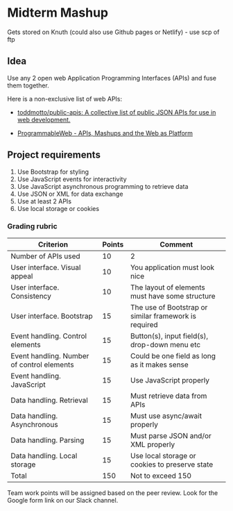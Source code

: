 # Midterm Mashup

Gets stored on Knuth (could also use Github pages or Netlify) - use scp of ftp

## Idea

Use any 2 open web Application Programming Interfaces (APIs) and fuse them together.

Here is a non-exclusive list of web APIs:

* [toddmotto/public-apis: A collective list of public JSON APIs for use in web development.](https://github.com/toddmotto/public-apis)

* [ProgrammableWeb - APIs, Mashups and the Web as Platform](https://www.programmableweb.com/)

## Project requirements

1. Use Bootstrap for styling
2. Use JavaScript events for interactivity
3. Use JavaScript asynchronous programming to retrieve data
4. Use JSON or XML for data exchange
5. Use at least 2 APIs
6. Use local storage or cookies

### Grading rubric

| Criterion                                  | Points | Comment                                               |
| ------------------------------------------ | ------ | ----------------------------------------------------- |
| Number of APIs used                        | 10     | 2                                                     |
| User interface. Visual appeal              | 10     | You application must look nice                        |
| User interface. Consistency                | 10     | The layout of elements must have some structure       |
| User interface. Bootstrap                  | 15     | The use of Bootstrap or similar framework is required |
| Event handling. Control elements           | 15     | Button(s), input field(s), drop-down menu etc         |
| Event handling. Number of control elements | 15     | Could be one field as long as it makes sense          |
| Event handling. JavaScript                 | 15     | Use JavaScript properly                               |
| Data handling. Retrieval                   | 15     | Must retrieve data from APIs                          |
| Data handling. Asynchronous                | 15     | Must use async/await properly                         |
| Data handling. Parsing                     | 15     | Must parse JSON and/or XML properly                   |
| Data handling. Local storage               | 15     | Use local storage or cookies to preserve state        |
| Total                                      | 150    | Not to exceed 150                                     |

Team work points will be assigned based on the peer review. Look for the Google form link on our Slack channel.
